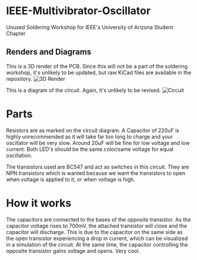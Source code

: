 # IEEE-Multivibrator-Oscillator
Unused Soldering Workshop for IEEE's University of Arizona Student Chapter

## Renders and Diagrams 

This is a 3D render of the PCB. Since this will not be a part of the soldering workshop, it's unlikely to be updated, but raw KiCad files are available in the repository.
![3D Render](https://github.com/user-attachments/assets/5e25edbd-a0d7-4e0a-a8b0-00d6232f5b41)


This is a diagram of the circuit. Again, it's unlikely to be revised.
![Circuit](https://github.com/user-attachments/assets/de409615-34d5-4ec8-8547-cdcc67b7556c)


# Parts
Resistors are as marked on the circuit diagram. A Capacitor of 220uF is highly unrecommended as it will take far too long to charge and your oscillator will be very slow. Around 20uF will be fine for low voltage and low current. 
Both LED's should be the same color/same voltage for equal oscillation.

The transistors used are BC547 and act as switches in this circuit. They are NPN transistors which is wanted because we want the transistors to open when voltage is applied to it, or when voltage is high.

# How it works

The capacitors are connected to the bases of the opposite transistor. As the capacitor voltage rises to 700mV, the attached transistor will close and the capacitor will discharge. This is due to the capacitor on the same side as the open transistor experiencing a drop in current, which can be visualized in a simulation of the circuit.  At the same time, the capacitor controlling the opposite transistor gains voltage and opens. Very cool.
